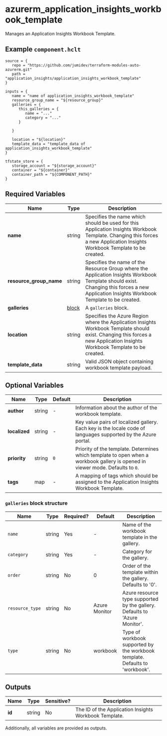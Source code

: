 # azurerm_application_insights_workbook_template

Manages an Application Insights Workbook Template.

## Example `component.hclt`

```hcl
source = {
   repo = "https://github.com/jumidev/terraform-modules-auto-azurerm.git"   
   path = "application_insights/application_insights_workbook_template"   
}

inputs = {
   name = "name of application_insights_workbook_template"   
   resource_group_name = "${resource_group}"   
   galleries = {
      this_galleries = {
         name = "..."         
         category = "..."         
      }
      
   }
   
   location = "${location}"   
   template_data = "template_data of application_insights_workbook_template"   
}

tfstate_store = {
   storage_account = "${storage_account}"   
   container = "${container}"   
   container_path = "${COMPONENT_PATH}"   
}

```

## Required Variables

| Name | Type |  Description |
| ---- | --------- |  ----------- |
| **name** | string |  Specifies the name which should be used for this Application Insights Workbook Template. Changing this forces a new Application Insights Workbook Template to be created. | 
| **resource_group_name** | string |  Specifies the name of the Resource Group where the Application Insights Workbook Template should exist. Changing this forces a new Application Insights Workbook Template to be created. | 
| **galleries** | [block](#galleries-block-structure) |  A `galleries` block. | 
| **location** | string |  Specifies the Azure Region where the Application Insights Workbook Template should exist. Changing this forces a new Application Insights Workbook Template to be created. | 
| **template_data** | string |  Valid JSON object containing workbook template payload. | 

## Optional Variables

| Name | Type |  Default  |  Description |
| ---- | --------- |  ----------- | ----------- |
| **author** | string |  -  |  Information about the author of the workbook template. | 
| **localized** | string |  -  |  Key value pairs of localized gallery. Each key is the locale code of languages supported by the Azure portal. | 
| **priority** | string |  `0`  |  Priority of the template. Determines which template to open when a workbook gallery is opened in viewer mode. Defaults to `0`. | 
| **tags** | map |  -  |  A mapping of tags which should be assigned to the Application Insights Workbook Template. | 

### `galleries` block structure

| Name | Type | Required? | Default | Description |
| ---- | ---- | --------- | ------- | ----------- |
| `name` | string | Yes | - | Name of the workbook template in the gallery. |
| `category` | string | Yes | - | Category for the gallery. |
| `order` | string | No | 0 | Order of the template within the gallery. Defaults to '0'. |
| `resource_type` | string | No | Azure Monitor | Azure resource type supported by the gallery. Defaults to 'Azure Monitor'. |
| `type` | string | No | workbook | Type of workbook supported by the workbook template. Defaults to 'workbook'. |



## Outputs

| Name | Type | Sensitive? | Description |
| ---- | ---- | --------- | --------- |
| **id** | string | No  | The ID of the Application Insights Workbook Template. | 

Additionally, all variables are provided as outputs.
